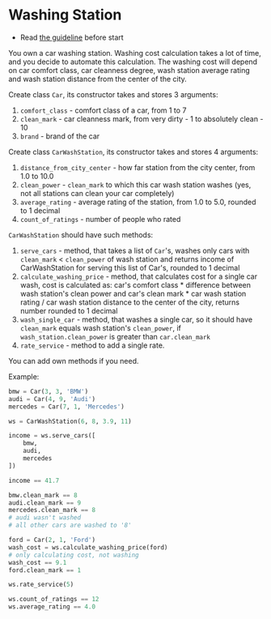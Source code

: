 # Washing Station

- Read [the guideline](https://github.com/mate-academy/py-task-guideline/blob/main/README.md) before start

You own a car washing station. Washing cost calculation 
takes a lot of time, and you decide to automate this
calculation. The washing cost will depend on car comfort 
class, car cleanness degree, wash station average rating
and wash station distance from the center of the city.

Create class `Car`, its constructor takes and stores
3 arguments:
1. `comfort_class` - comfort class of a car, from 1 to 7
2. `clean_mark` - car cleanness mark, from very 
dirty - 1 to absolutely clean - 10
3. `brand` - brand of the car

Create class `CarWashStation`, its constructor takes and
stores 4 arguments:
1. `distance_from_city_center` - how far station from
the city center, from 1.0 to 10.0
2. `clean_power` - `clean_mark` to which this car wash station
washes (yes, not all stations can clean your car completely)
3. `average_rating` - average rating of the station,
from 1.0 to 5.0, rounded to 1 decimal
4. `count_of_ratings` - number of people who rated

`CarWashStation` should have such methods: 
1. `serve_cars` - method, that takes a list of `Car`'s, washes only
cars with `clean_mark` < `clean_power` of wash station
and returns income of CarWashStation for serving this list of Car's, 
rounded to 1 decimal
2. `calculate_washing_price` - method, that calculates cost for a 
single car wash,
cost is calculated as: car's comfort class * difference between
wash station's clean power and car's clean mark * car wash station 
rating / car wash station 
distance to the center of the city, returns number rounded 
to 1 decimal
3. `wash_single_car` - method, that washes a single car, so it should 
have `clean_mark` equals wash station's `clean_power`, if 
`wash_station.clean_power` is greater than `car.clean_mark`
4. `rate_service` - method to add a single rate.

You can add own methods if you need.

Example:
```python
bmw = Car(3, 3, 'BMW')
audi = Car(4, 9, 'Audi')
mercedes = Car(7, 1, 'Mercedes')

ws = CarWashStation(6, 8, 3.9, 11)

income = ws.serve_cars([
    bmw,
    audi,
    mercedes
])

income == 41.7

bmw.clean_mark == 8
audi.clean_mark == 9  
mercedes.clean_mark == 8
# audi wasn't washed
# all other cars are washed to '8'

ford = Car(2, 1, 'Ford')
wash_cost = ws.calculate_washing_price(ford)  
# only calculating cost, not washing
wash_cost == 9.1
ford.clean_mark == 1 

ws.rate_service(5)

ws.count_of_ratings == 12
ws.average_rating == 4.0
```